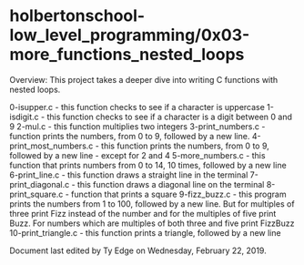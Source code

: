 # holbertonschool-low_level_programming/0x03-more_functions_nested_loops

Overview: This project takes a deeper dive into writing C functions with nested loops.

0-isupper.c - this function checks to see if a character is uppercase
1-isdigit.c - this function checks to see if a character is a digit between 0 and 9
2-mul.c - this function multiplies two integers
3-print_numbers.c - function prints the numbers, from 0 to 9, followed by a new line.
4-print_most_numbers.c - this function prints the numbers, from 0 to 9, followed by a new line - except for 2 and 4
5-more_numbers.c - this function that prints numbers from 0 to 14, 10 times, followed by a new line
6-print_line.c - this function draws a straight line in the terminal
7-print_diagonal.c - this function draws a diagonal line on the terminal
8-print_square.c - function that prints a square
9-fizz_buzz.c - this program prints the numbers from 1 to 100, followed by a new line. But for multiples of three print Fizz instead of the number and for the multiples of five print Buzz. For numbers which are multiples of both three and five print FizzBuzz
10-print_triangle.c - this function prints a triangle, followed by a new line


Document last edited by Ty Edge on Wednesday, February 22, 2019.